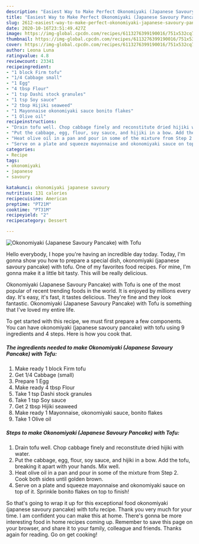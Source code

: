 ```yaml
---
description: "Easiest Way to Make Perfect Okonomiyaki (Japanese Savoury Pancake) with Tofu"
title: "Easiest Way to Make Perfect Okonomiyaki (Japanese Savoury Pancake) with Tofu"
slug: 2612-easiest-way-to-make-perfect-okonomiyaki-japanese-savoury-pancake-with-tofu
date: 2020-10-16T23:51:49.427Z
image: https://img-global.cpcdn.com/recipes/6113276399190016/751x532cq70/okonomiyaki-japanese-savoury-pancake-with-tofu-recipe-main-photo.jpg
thumbnail: https://img-global.cpcdn.com/recipes/6113276399190016/751x532cq70/okonomiyaki-japanese-savoury-pancake-with-tofu-recipe-main-photo.jpg
cover: https://img-global.cpcdn.com/recipes/6113276399190016/751x532cq70/okonomiyaki-japanese-savoury-pancake-with-tofu-recipe-main-photo.jpg
author: Leona Luna
ratingvalue: 4.8
reviewcount: 23341
recipeingredient:
- "1 block Firm tofu"
- "1/4 Cabbage small"
- "1 Egg"
- "4 tbsp Flour"
- "1 tsp Dashi stock granules"
- "1 tsp Soy sauce"
- "2 tbsp Hijiki seaweed"
- "1 Mayonnaise okonomiyaki sauce bonito flakes"
- "1 Olive oil"
recipeinstructions:
- "Drain tofu well. Chop cabbage finely and reconstitute dried hijiki with water."
- "Put the cabbage, egg, flour, soy sauce, and hijiki in a bow. Add the tofu, breaking it apart with your hands.  Mix well."
- "Heat olive oil in a pan and pour in some of the mixture from Step 2. Cook both sides until golden brown."
- "Serve on a plate and squeeze mayonnaise and okonomiyaki sauce on top of it. Sprinkle bonito flakes on top to finish!"
categories:
- Recipe
tags:
- okonomiyaki
- japanese
- savoury

katakunci: okonomiyaki japanese savoury 
nutrition: 131 calories
recipecuisine: American
preptime: "PT21M"
cooktime: "PT31M"
recipeyield: "2"
recipecategory: Dessert

---
```



![Okonomiyaki (Japanese Savoury Pancake) with Tofu](https://img-global.cpcdn.com/recipes/6113276399190016/751x532cq70/okonomiyaki-japanese-savoury-pancake-with-tofu-recipe-main-photo.jpg)

Hello everybody, I hope you're having an incredible day today. Today, I'm gonna show you how to prepare a special dish, okonomiyaki (japanese savoury pancake) with tofu. One of my favorites food recipes. For mine, I'm gonna make it a little bit tasty. This will be really delicious.



Okonomiyaki (Japanese Savoury Pancake) with Tofu is one of the most popular of recent trending foods in the world. It is enjoyed by millions every day. It's easy, it's fast, it tastes delicious. They're fine and they look fantastic. Okonomiyaki (Japanese Savoury Pancake) with Tofu is something that I've loved my entire life.


To get started with this recipe, we must first prepare a few components. You can have okonomiyaki (japanese savoury pancake) with tofu using 9 ingredients and 4 steps. Here is how you cook that.

<!--inarticleads1-->

##### The ingredients needed to make Okonomiyaki (Japanese Savoury Pancake) with Tofu:

1. Make ready 1 block Firm tofu
1. Get 1/4 Cabbage (small)
1. Prepare 1 Egg
1. Make ready 4 tbsp Flour
1. Take 1 tsp Dashi stock granules
1. Take 1 tsp Soy sauce
1. Get 2 tbsp Hijiki seaweed
1. Make ready 1 Mayonnaise, okonomiyaki sauce, bonito flakes
1. Take 1 Olive oil




<!--inarticleads2-->

##### Steps to make Okonomiyaki (Japanese Savoury Pancake) with Tofu:

1. Drain tofu well. Chop cabbage finely and reconstitute dried hijiki with water.
1. Put the cabbage, egg, flour, soy sauce, and hijiki in a bow. Add the tofu, breaking it apart with your hands.  Mix well.
1. Heat olive oil in a pan and pour in some of the mixture from Step 2. Cook both sides until golden brown.
1. Serve on a plate and squeeze mayonnaise and okonomiyaki sauce on top of it. Sprinkle bonito flakes on top to finish!




So that's going to wrap it up for this exceptional food okonomiyaki (japanese savoury pancake) with tofu recipe. Thank you very much for your time. I am confident you can make this at home. There's gonna be more interesting food in home recipes coming up. Remember to save this page on your browser, and share it to your family, colleague and friends. Thanks again for reading. Go on get cooking!
